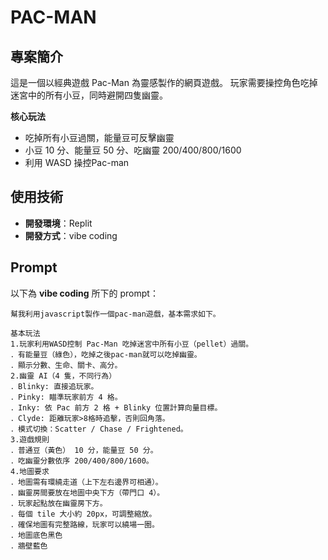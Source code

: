 # PAC-MAN

## 專案簡介
這是一個以經典遊戲 Pac-Man 為靈感製作的網頁遊戲。
玩家需要操控角色吃掉迷宮中的所有小豆，同時避開四隻幽靈。

**核心玩法**
- 吃掉所有小豆過關，能量豆可反擊幽靈
- 小豆 10 分、能量豆 50 分、吃幽靈 200/400/800/1600
- 利用 WASD 操控Pac-man

## 使用技術  
- **開發環境**：Replit  
- **開發方式**：vibe coding

## Prompt
以下為 **vibe coding** 所下的 prompt：
```
幫我利用javascript製作一個pac-man遊戲，基本需求如下。

基本玩法
1.玩家利用WASD控制 Pac-Man 吃掉迷宮中所有小豆（pellet）過關。
．有能量豆（綠色），吃掉之後pac-man就可以吃掉幽靈。
．顯示分數、生命、關卡、高分。
2.幽靈 AI（4 隻，不同行為）
．Blinky: 直接追玩家。
．Pinky: 瞄準玩家前方 4 格。
．Inky: 依 Pac 前方 2 格 + Blinky 位置計算向量目標。
．Clyde: 距離玩家>8格時追擊，否則回角落。
．模式切換：Scatter / Chase / Frightened。
3.遊戲規則
．普通豆（黃色） 10 分，能量豆 50 分。
．吃幽靈分數依序 200/400/800/1600。
4.地圖要求
．地圖需有環繞走道（上下左右邊界可相通）。
．幽靈房間要放在地圖中央下方（帶門口 4）。
．玩家起點放在幽靈房下方。
．每個 tile 大小約 20px，可調整縮放。
．確保地圖有完整路線，玩家可以繞場一圈。
．地圖底色黑色
．牆壁藍色
```
